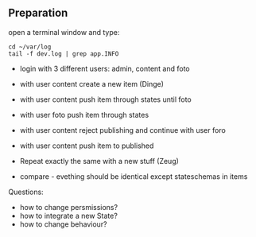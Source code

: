 Preparation
-----------
open a terminal window and type:
    
    cd ~/var/log
    tail -f dev.log | grep app.INFO

- login with 3 different users: admin, content and foto
- with user content create a new item (Dinge)
- with user content push item through states until foto
- with user foto push item through states
- with user content reject publishing and continue with user foro
- with user content push item to published

- Repeat exactly the same with a new stuff (Zeug)

- compare - evething should be identical except stateschemas in items

Questions:
- how to change persmissions?
- how to integrate a new State?
- how to change behaviour?
